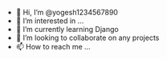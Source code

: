 - 👋 Hi, I’m @yogesh1234567890
- 👀 I’m interested in ...
- 🌱 I’m currently learning Django
- 💞️ I’m looking to collaborate on any projects
- 📫 How to reach me ...

<!---
yogesh1234567890/yogesh1234567890 is a ✨ special ✨ repository because its `README.md` (this file) appears on your GitHub profile.
You can click the Preview link to take a look at your changes.
--->
